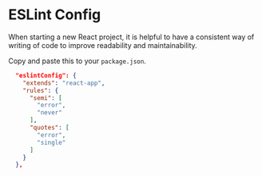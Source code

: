 # ESLint Config

When starting a new React project, it is helpful to have a consistent way of
writing of code to improve readability and maintainability.

Copy and paste this to your `package.json`.

```json
  "eslintConfig": {
    "extends": "react-app",
    "rules": {
      "semi": [
        "error",
        "never"
      ],
      "quotes": [
        "error",
        "single"
      ]
    }
  },
```
